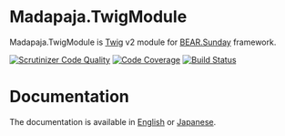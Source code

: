 # Madapaja.TwigModule

Madapaja.TwigModule is [Twig](http://twig.sensiolabs.org/) v2 module for [BEAR.Sunday](https://github.com/koriym/BEAR.Sunday) framework.

[![Scrutinizer Code Quality](https://scrutinizer-ci.com/g/madapaja/Madapaja.TwigModule/badges/quality-score.png?b=2.x)](https://scrutinizer-ci.com/g/madapaja/Madapaja.TwigModule/?branch=2.x)
[![Code Coverage](https://scrutinizer-ci.com/g/madapaja/Madapaja.TwigModule/badges/coverage.png?b=2.x)](https://scrutinizer-ci.com/g/madapaja/Madapaja.TwigModule/?branch=2.x)
[![Build Status](https://travis-ci.org/madapaja/Madapaja.TwigModule.svg)](https://travis-ci.org/madapaja/Madapaja.TwigModule)

# Documentation

The documentation is available in [English](http://bearsunday.github.io/manuals/1.0/en/html-v2.html) or [Japanese](http://bearsunday.github.io/manuals/1.0/ja/html-v2.html).